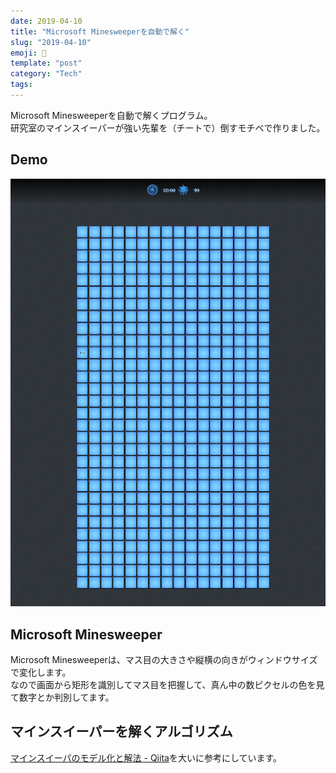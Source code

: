 ```yaml
---
date: 2019-04-10
title: "Microsoft Minesweeperを自動で解く"
slug: "2019-04-10"
emoji: 🔨
template: "post"
category: "Tech"
tags:
---
```


Microsoft Minesweeperを自動で解くプログラム。  
研究室のマインスイーパーが強い先輩を（チートで）倒すモチベで作りました。

## Demo

![demo](../images/2019-04-10/minekun-demo.gif)

## Microsoft Minesweeper

Microsoft Minesweeperは、マス目の大きさや縦横の向きがウィンドウサイズで変化します。  
なので画面から矩形を識別してマス目を把握して、真ん中の数ピクセルの色を見て数字とか判別してます。

## マインスイーパーを解くアルゴリズム

[マインスイーパのモデル化と解法 - Qiita](https://qiita.com/gyu-don/items/9d1d77830d96d43fc887)を大いに参考にしています。
